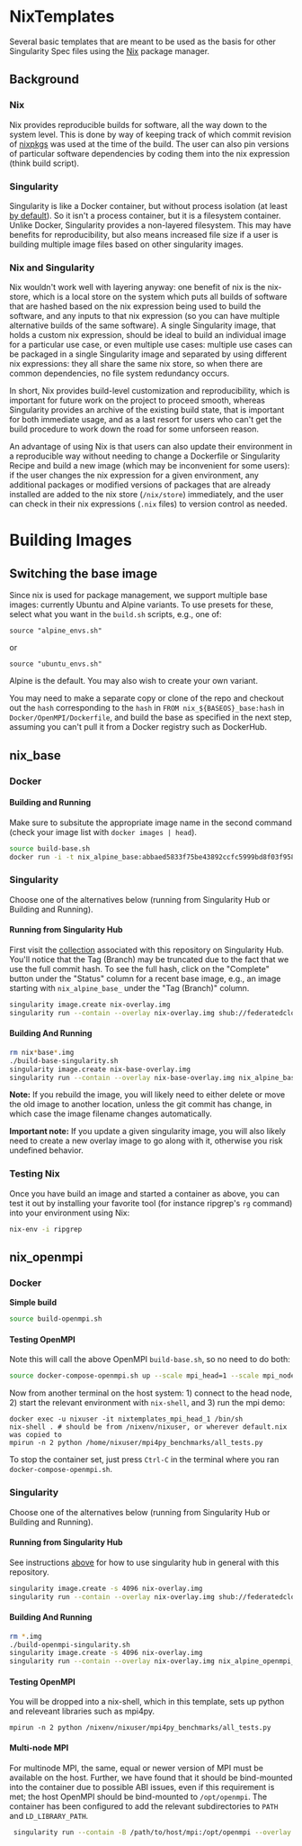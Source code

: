 # NixTemplates
Several basic templates that are meant to be used as the basis for other Singularity Spec files
using the [Nix](https://nixos.org/nix/) package manager.

## Background

### Nix

Nix provides reproducible builds for software, all the way down to the system level.
This is done by way of keeping track of which commit revision of
[nixpkgs](https://github.com/nixos/nixpkgs) was used at the time of the build.
The user can also pin versions of particular software dependencies by
coding them into the nix expression (think build script).

### Singularity

Singularity is like a Docker container, but without process isolation
(at least [by default](https://www.sylabs.io/guides/2.5.1/user-guide/appendix.html?highlight=containall#singularity-action-flags)).
So it isn't a process container, but it is a filesystem container.
Unlike Docker, Singularity provides a non-layered filesystem. This may
have benefits for reproducibility, but also means increased file size if
a user is building multiple image files based on other singularity images.

### Nix and Singularity

Nix wouldn't work well with layering anyway: one benefit of nix is the nix-store,
which is a local store on the system which puts all builds of software that
are hashed based on the nix expression being used to build the software, and any
inputs to that nix expression (so you can have multiple alternative builds of the
same software). A single Singularity image, that holds a custom nix expression,
should be ideal to build an individual image for a particular use case, or even
multiple use cases: multiple use cases can be packaged in a single Singularity
image and separated by using different nix expressions: they all share the same
nix store, so when there are common dependencies, no file system redundancy occurs.


In short, Nix provides build-level customization and reproducibility, which is important
for future work on the project to proceed smooth, whereas Singularity provides
an archive of the existing build state, that is important for both immediate usage,
and as a last resort for users who can't get the build procedure to work down the
road for some unforseen reason.

An advantage of using Nix is that users can also update their environment in a
reproducible way without needing to change a Dockerfile or Singularity Recipe
and build a new image (which may be inconvenient for some
users): if the user changes the nix expression for a given environment,
any additional packages or modified versions of packages that are already installed
are added to the nix store (`/nix/store`) immediately, and the user can check in their
nix expressions (`.nix` files) to version control as needed.

# Building Images


## Switching the base image

Since nix is used for package management, we support
multiple base images: currently Ubuntu and Alpine variants.
To use presets for these, select what you want in the `build.sh`
scripts, e.g., one of:

```
source "alpine_envs.sh"
```

or

```
source "ubuntu_envs.sh"
```

Alpine is the default. You may also wish to create your own variant.

You may need to  make a separate copy or clone of the repo and checkout out the 
`hash` corresponding to the `hash` in `FROM nix_${BASEOS}_base:hash` in 
`Docker/OpenMPI/Dockerfile`, and build the base as specified in the next step,
assuming you can't pull it from a Docker registry such as DockerHub.


## nix_base

### Docker

#### Building and Running

Make sure to subsitute the appropriate image name in the second command
(check your image list with `docker images | head`).

```bash
source build-base.sh
docker run -i -t nix_alpine_base:abbaed5833f75be43892ccfc5999bd8f03f9583b_testing /bin/sh
```


### Singularity

Choose one of the alternatives below (running from Singularity Hub or Building and Running).

#### Running from Singularity Hub

First visit the [collection](https://www.singularity-hub.org/collections/1220) associated
with this repository on Singularity Hub. You'll notice that the Tag (Branch) may be truncated
due to the fact that we use the full commit hash. To see the full hash, click on the "Complete"
button under the "Status" column for a recent base image, e.g., an image starting with 
`nix_alpine_base_` under the "Tag (Branch)" column. 


```bash
singularity image.create nix-overlay.img
singularity run --contain --overlay nix-overlay.img shub://federatedcloud/NixTemplates:nix_alpine_base_82b5d9a742ad593a353f6160bce846227a0f4e4d
```

#### Building And Running

```bash
rm nix*base*.img
./build-base-singularity.sh
singularity image.create nix-base-overlay.img
singularity run --contain --overlay nix-base-overlay.img nix_alpine_base_82b5d9a742ad593a353f6160bce846227a0f4e4d.img
```

**Note:** If you rebuild the image, you will likely need to either delete or move the old
image to another location, unless the git commit has change, in which case the image filename
changes automatically.

**Important note:** If you update a given singularity image, you will also 
likely need to create a new overlay image to go along with it, otherwise you 
risk undefined behavior.

### Testing Nix

Once you have build an image and started a container as above, you can test it out by installing
your favorite tool (for instance ripgrep's `rg` command) into your environment using Nix:

```bash
nix-env -i ripgrep
```

## nix_openmpi

### Docker

**Simple build**

```bash
source build-openmpi.sh 
```

#### Testing OpenMPI

Note this will call the above OpenMPI `build-base.sh`, so no need to do both:

```bash
source docker-compose-openmpi.sh up --scale mpi_head=1 --scale mpi_node=3
```

Now from another terminal on the host system: 1) connect to the head node,
2) start the relevant environment with `nix-shell`, and 3) run the mpi demo:

```
docker exec -u nixuser -it nixtemplates_mpi_head_1 /bin/sh
nix-shell . # should be from /nixenv/nixuser, or wherever default.nix was copied to
mpirun -n 2 python /home/nixuser/mpi4py_benchmarks/all_tests.py
```

To stop the container set, just press `Ctrl-C` in the terminal where you ran
`docker-compose-openmpi.sh`.

### Singularity

Choose one of the alternatives below (running from Singularity Hub or Building and Running).

#### Running from Singularity Hub

See instructions [above](#nix_base) for how to use singularity hub in general with this repository.


```bash
singularity image.create -s 4096 nix-overlay.img
singularity run --contain --overlay nix-overlay.img shub://federatedcloud/NixTemplates:nix_alpine_openmpi_6796a60398bb890002e7010593c14cf3731613a1
```


#### Building And Running

```bash
rm *.img
./build-openmpi-singularity.sh
singularity image.create -s 4096 nix-overlay.img
singularity run --contain --overlay nix-overlay.img nix_alpine_openmpi_6796a60398bb890002e7010593c14cf3731613a1.img
```

#### Testing OpenMPI

You will be dropped into a nix-shell, which in this template, sets up python and releveant libraries
such as mpi4py.

```
mpirun -n 2 python /nixenv/nixuser/mpi4py_benchmarks/all_tests.py
```

#### Multi-node MPI

For multinode MPI, the same, equal or newer version of MPI must be available on the host. 
Further, we have found that it should be bind-mounted into the container due to possible
ABI issues, even if this requirement is met; the host OpenMPI should be bind-mounted to
`/opt/openmpi`. The container has been configured to add the relevant subdirectories to
`PATH` and `LD_LIBRARY_PATH`.


```bash
 singularity run --contain -B /path/to/host/mpi:/opt/openmpi --overlay nix-overlay.img shub://federatedcloud/NixTemplates:nix_alpine_openmpi_6796a60398bb890002e7010593c14cf3731613a1
```